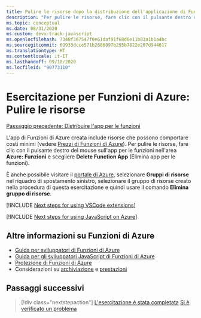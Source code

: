 ```yaml
---
title: Pulire le risorse dopo la distribuzione dell'applicazione di Funzioni di Azure
description: "Per pulire le risorse, fare clic con il pulsante destro del mouse sull'app per le funzioni nell'area Azure: Funzioni e scegliere Delete Function App (Elimina app per le funzioni)."
ms.topic: conceptual
ms.date: 08/31/2020
ms.custom: devx-track-javascript
ms.openlocfilehash: 7348f367547f0e61daf91f68d6e11b83a1b1a4bc
ms.sourcegitcommit: 69933dcce571b2686897b295b7822e207d944617
ms.translationtype: HT
ms.contentlocale: it-IT
ms.lasthandoff: 09/18/2020
ms.locfileid: "90773110"
---
```

# <a name="tutorial-for-azure-functions-clean-up-resources"></a>Esercitazione per Funzioni di Azure: Pulire le risorse

[Passaggio precedente: Distribuire l'app per le funzioni](tutorial-vscode-serverless-node-04.md)

L'app di Funzioni di Azure creata include risorse che possono comportare costi minimi (vedere [Prezzi di Funzioni di Azure](https://azure.microsoft.com/pricing/details/functions/)). Per pulire le risorse, fare clic con il pulsante destro del mouse sull'app per le funzioni nell'area **Azure: Funzioni** e scegliere **Delete Function App** (Elimina app per le funzioni).

È anche possibile visitare il [portale di Azure](https://portal.azure.com), selezionare **Gruppi di risorse** nel riquadro di spostamento sinistro, selezionare il gruppo di risorse creato nella procedura di questa esercitazione e quindi usare il comando **Elimina gruppo di risorse**.

[!INCLUDE [Next steps for using VSCode extensions](includes/tutorial-next-steps-vscode-extensions.md)]

[!INCLUDE [Next steps for using JavaScript on Azure](includes/tutorial-next-steps-js-azure.md)]

## <a name="learn-more-about-azure-functions"></a>Altre informazioni su Funzioni di Azure

* [Guida per sviluppatori di Funzioni di Azure](/azure/azure-functions/functions-reference)
* [Guida per gli sviluppatori JavaScript di Funzioni di Azure](/azure/azure-functions/functions-reference-node)
* [Protezione di Funzioni di Azure](/azure/azure-functions/security-concepts)
* Considerazioni su [archiviazione](/azure/azure-functions/storage-considerations) e [prestazioni](/azure/azure-functions/functions-best-practices)

## <a name="next-steps"></a>Passaggi successivi

> [!div class="nextstepaction"]
> [L'esercitazione è stata completata](node-howto-write-serverless-code.md) [Si è verificato un problema](https://www.research.net/r/PWZWZ52?tutorial=node-deployment-azurefunctions&step=clean-up-resources)